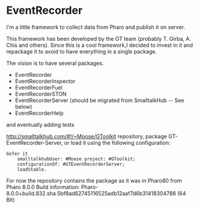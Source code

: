 # EventRecorder
I'm a little framework to collect data from Pharo and publish it on server.

This framework has been developed by the GT team (probably T. Girba, A. Chis and others). 
Since this is a cool framework,I decided to invest in it and repackage it to avoid to have everything in a single package.

The vision is to have several packages. 

- EventRecorder
- EventRecorderInspector
- EventRecorderFuel
- EventRecorderSTON
- EventRecorderServer (should be migrated from SmalltalkHub -- See below) 
- EventRecorderHelp

and eventually adding tests


http://smalltalkhub.com/#!/~Moose/GToolkit repository, 
package GT-EventRecorder-Server, or load it using the following configuration:
	
	Gofer it
		smalltalkhubUser: #Moose project: #GToolkit;
		configurationOf: #GTEventRecorderServer;
		loadStable.
    
    
For now the repository contains the package as it was in Pharo80 from Pharo 8.0.0
Build information: Pharo-8.0.0+build.832.sha.5bf8ad62745116525adb12aaf7d6b31418304788 (64 Bit)
